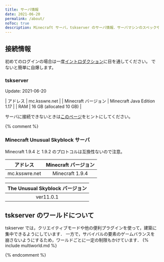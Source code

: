 ```yaml
---
title: サーバ情報
date: 2021-06-20
permalink: /about/
noToc: true
description: Minecraft サーバ，tskserver のサーバ情報．サーバマシンのスペックや接続するための情報，ワールド構成についてまとめています．
---
```


## 接続情報
初めてのログインの場合は一度[イントロダクション](/introduction)に目を通してください。
でないと簡単に自爆します。

### tskserver
Update: 2021-06-20

| アドレス             | mc.ksswre.net |
| Minecraft バージョン | Minecraft Java Edition 1.17 |
| RAM                  | 16 GB (allocated 10 GB) |

サーバに接続できないときは[このページ](/status)をヒントにしてください。

{% comment %}
### Minecraft Unusual Skyblock サーバ

Minecraft 1.9.4 と 1.9.2 のプロトコルは互換性ないので注意。

|アドレス        |Minecraft バージョン|
|:--------------:|:------------------:|
|mc.ksswre.net   |Minecraft 1.9.4     |


|The Unusual Skyblock バージョン|
|:-----------------------------:|
|ver11.0.1                      |

## tskserver のワールドについて
tskserver では，クリエイティブモードや他の便利プラグインを使って，建築に集中できるようにしています．
一方で，サバイバルの要素のゲームバランスを崩さないようにするため，ワールドごとに一定の制限もかけています．
{% include multiworld.md %}

{% endcomment %}
